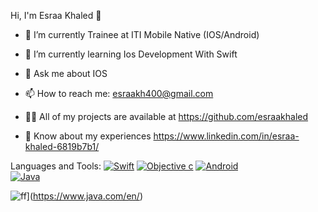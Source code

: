  Hi, I'm Esraa Khaled 👋
 
- 🔭 I’m currently Trainee at ITI Mobile Native (IOS/Android)

- 🌱 I’m currently learning Ios Development With Swift

- 💬 Ask me about IOS

- 📫 How to reach me: esraakh400@gmail.com

- 👨‍💻 All of my projects are available at https://github.com/esraakhaled

- 📄 Know about my experiences https://www.linkedin.com/in/esraa-khaled-6819b7b1/

Languages and Tools:
     [![Swift](https://www.google.com/url?sa=i&url=https%3A%2F%2Ficonape.com%2Fswift-logo-with-text-logo-icon-svg-png.html&psig=AOvVaw2RXMwGRe34KhVga0n3IB-u&ust=1652482823375000&source=images&cd=vfe&ved=0CAwQjRxqFwoTCNCzxK-I2_cCFQAAAAAdAAAAABAJ.svg)](https://www.google.com/url?sa=t&rct=j&q=&esrc=s&source=web&cd=&cad=rja&uact=8&ved=2ahUKEwjLl8mlh9v3AhU9QvEDHbxuB0YQFnoECEEQAQ&url=https%3A%2F%2Fswift.org%2F&usg=AOvVaw1-apkG6RDpwmAUZIiHAfVc)
      [![Objective c](https://www.google.com/url?sa=i&url=https%3A%2F%2Ficonape.com%2Fobjective-c-logo-logo-icon-svg-png.html&psig=AOvVaw3dWesef2ujFjs62b8PBucA&ust=1652482789384000&source=images&cd=vfe&ved=0CAwQjRxqFwoTCJDKrp-I2_cCFQAAAAAdAAAAABAD)](https://www.google.com/url?sa=t&rct=j&q=&esrc=s&source=web&cd=&ved=2ahUKEwixxonah9v3AhWKSvEDHdGAArEQFnoECAYQAw&url=https%3A%2F%2Fdeveloper.apple.com%2Flibrary%2Farchive%2Fdocumentation%2FCocoa%2FConceptual%2FProgrammingWithObjectiveC%2FIntroduction%2FIntroduction.html&usg=AOvVaw35dvog2cj0142Oxcr7TM2O)
[![Android ](https://www.google.com/url?sa=i&url=https%3A%2F%2Ficonape.com%2Ficonfinder-4-logo-icon-svg-png.html&psig=AOvVaw1xqH_z-4slt9QykxEUS5r8&ust=1652482932905000&source=images&cd=vfe&ved=0CAwQjRxqFwoTCMDSyOeI2_cCFQAAAAAdAAAAABAD)](https://developer.android.com)     
[![Java ](https://www.google.com/url?sa=i&url=https%3A%2F%2Fwww.svgrepo.com%2Fsvg%2F82333%2Fjava&psig=AOvVaw1OL1PK35nxZfm2zWGc3Boj&ust=1652483032519000&source=images&cd=vfe&ved=0CAwQjRxqFwoTCIjG6pKJ2_cCFQAAAAAdAAAAABAJ.svg)](https://www.java.com/en/) 

![ff](https://user-images.githubusercontent.com/45472327/168182539-81fd85b9-358d-4f47-9a21-f316132210f8.png)](https://www.java.com/en/) 
